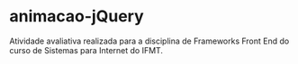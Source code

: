 # animacao-jQuery
Atividade avaliativa realizada para a disciplina de Frameworks Front End do curso de Sistemas para Internet do IFMT.
